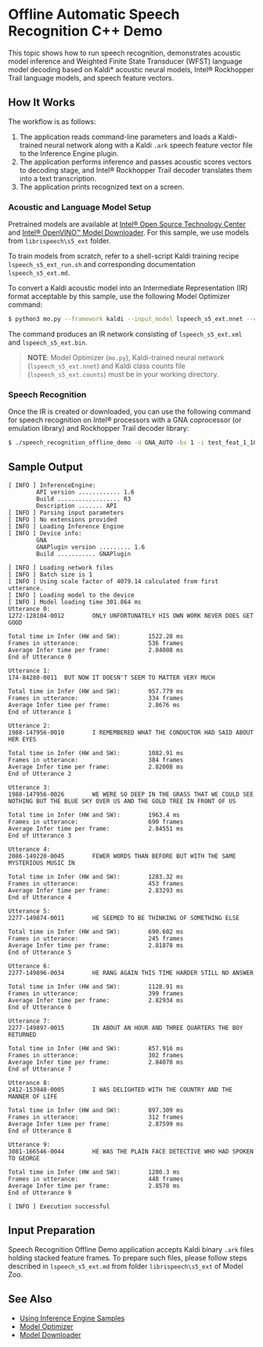 # Offline Automatic Speech Recognition C++ Demo

This topic shows how to run speech recognition, demonstrates acoustic model inference and Weighted Finite State Transducer (WFST) language model decoding based on Kaldi\* acoustic neural models, Intel&reg; Rockhopper Trail language models, and speech feature vectors.

## How It Works

The workflow is as follows:
1. The application reads command-line parameters
and loads a Kaldi-trained neural network along with a Kaldi `.ark` speech feature vector file to the Inference Engine plugin.
2. The application performs inference and passes acoustic scores vectors to decoding stage, and
Intel&reg; Rockhopper Trail decoder translates them into a text transcription.
3. The application prints recognized text on a screen.

### Acoustic and Language Model Setup

Pretrained models are available at [Intel&reg; Open Source Technology Center](https://download.01.org/openvinotoolkit/models_contrib/speech/kaldi) and [Intel&reg; OpenVINO&trade; Model Downloader](https://github.com/opencv/open_model_zoo/tree/2018/model_downloader). For this sample, we use models from `librispeech\s5_ext` folder.

To train models from scratch, refer to a shell-script Kaldi training recipe `lspeech_s5_ext_run.sh` and corresponding documentation `lspeech_s5_ext.md`.

To convert a Kaldi acoustic model into an Intermediate Representation (IR) format acceptable by this sample, use the following Model Optimizer command:

```sh
$ python3 mo.py --framework kaldi --input_model lspeech_s5_ext.nnet --counts lspeech_s5_ext.counts --remove_output_softmax
```

The command produces an IR network consisting of `lspeech_s5_ext.xml` and
`lspeech_s5_ext.bin`.

> **NOTE**: Model Optimizer (`mo.py`), Kaldi-trained neural network (`lspeech_s5_ext.nnet`)
and Kaldi class counts file (`lspeech_s5_ext.counts`) must be in your working directory.

### Speech Recognition

Once the IR is created or downloaded, you can use the following command for
speech recognition on Intel&reg; processors with a GNA coprocessor (or
emulation library) and Rockhopper Trail decoder library:

```sh
$ ./speech_recognition_offline_demo -d GNA_AUTO -bs 1 -i test_feat_1_10.ark -m lspeech_s5_ext.xml -hmm rht_language_model/rh.hmm -cl rht_language_model/cl.fst -g rht_language_model/g.fst -labels rht_language_model/labels.bin -amsf 0.08
```

## Sample Output

```
[ INFO ] InferenceEngine:
        API version ............ 1.6
        Build .................. R3
        Description ....... API
[ INFO ] Parsing input parameters
[ INFO ] No extensions provided
[ INFO ] Loading Inference Engine
[ INFO ] Device info:
        GNA
        GNAPlugin version ......... 1.6
        Build ........... GNAPlugin

[ INFO ] Loading network files
[ INFO ] Batch size is 1
[ INFO ] Using scale factor of 4079.14 calculated from first utterance.
[ INFO ] Loading model to the device
[ INFO ] Model loading time 301.864 ms
Utterance 0:
1272-128104-0012        ONLY UNFORTUNATELY HIS OWN WORK NEVER DOES GET GOOD

Total time in Infer (HW and SW):        1522.28 ms
Frames in utterance:                    536 frames
Average Infer time per frame:           2.84008 ms
End of Utterance 0

Utterance 1:
174-84280-0011  BUT NOW IT DOESN'T SEEM TO MATTER VERY MUCH

Total time in Infer (HW and SW):        957.779 ms
Frames in utterance:                    334 frames
Average Infer time per frame:           2.8676 ms
End of Utterance 1

Utterance 2:
1988-147956-0010        I REMEMBERED WHAT THE CONDUCTOR HAD SAID ABOUT HER EYES

Total time in Infer (HW and SW):        1082.91 ms
Frames in utterance:                    384 frames
Average Infer time per frame:           2.82008 ms
End of Utterance 2

Utterance 3:
1988-147956-0026        WE WERE SO DEEP IN THE GRASS THAT WE COULD SEE NOTHING BUT THE BLUE SKY OVER US AND THE GOLD TREE IN FRONT OF US

Total time in Infer (HW and SW):        1963.4 ms
Frames in utterance:                    690 frames
Average Infer time per frame:           2.84551 ms
End of Utterance 3

Utterance 4:
2086-149220-0045        FEWER WORDS THAN BEFORE BUT WITH THE SAME MYSTERIOUS MUSIC IN

Total time in Infer (HW and SW):        1283.32 ms
Frames in utterance:                    453 frames
Average Infer time per frame:           2.83293 ms
End of Utterance 4

Utterance 5:
2277-149874-0011        HE SEEMED TO BE THINKING OF SOMETHING ELSE

Total time in Infer (HW and SW):        690.602 ms
Frames in utterance:                    245 frames
Average Infer time per frame:           2.81878 ms
End of Utterance 5

Utterance 6:
2277-149896-0034        HE RANG AGAIN THIS TIME HARDER STILL NO ANSWER

Total time in Infer (HW and SW):        1128.91 ms
Frames in utterance:                    399 frames
Average Infer time per frame:           2.82934 ms
End of Utterance 6

Utterance 7:
2277-149897-0015        IN ABOUT AN HOUR AND THREE QUARTERS THE BOY RETURNED

Total time in Infer (HW and SW):        857.916 ms
Frames in utterance:                    302 frames
Average Infer time per frame:           2.84078 ms
End of Utterance 7

Utterance 8:
2412-153948-0005        I WAS DELIGHTED WITH THE COUNTRY AND THE MANNER OF LIFE

Total time in Infer (HW and SW):        897.309 ms
Frames in utterance:                    312 frames
Average Infer time per frame:           2.87599 ms
End of Utterance 8

Utterance 9:
3081-166546-0044        HE WAS THE PLAIN FACE DETECTIVE WHO HAD SPOKEN TO GEORGE

Total time in Infer (HW and SW):        1280.3 ms
Frames in utterance:                    448 frames
Average Infer time per frame:           2.8578 ms
End of Utterance 9

[ INFO ] Execution successful
```

## Input Preparation

Speech Recognition Offline Demo application accepts Kaldi binary `.ark` files holding stacked feature frames.
To prepare such files, please follow steps described in `lspeech_s5_ext.md` from folder `librispeech\s5_ext` of Model Zoo.

## See Also
* [Using Inference Engine Samples](./docs/IE_DG/Samples_Overview.md)
* [Model Optimizer](./docs/MO_DG/Deep_Learning_Model_Optimizer_DevGuide.md)
* [Model Downloader](https://github.com/opencv/open_model_zoo/tree/2018/model_downloader)
